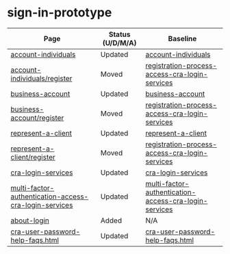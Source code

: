 # sign-in-prototype

| Page       | Status (U/D/M/A)    | Baseline   |
| ---------- | ----------------- | -----------|
| [account-individuals](https://cra-proto.github.io/sign-in-prototype/en/revenue-agency/services/e-services/digital-services-individuals/account-individuals.html) | Updated | [account-individuals](https://cra-proto.github.io/sign-in-baseline/en/revenue-agency/services/e-services/digital-services-individuals/account-individuals.html) |
| [account-individuals/register](https://cra-proto.github.io/sign-in-prototype/en/revenue-agency/services/e-services/digital-services-individuals/account-individuals/register.html) | Moved | [registration-process-access-cra-login-services](https://cra-proto.github.io/sign-in-baseline/en/revenue-agency/services/e-services/cra-login-services/cra-user-password-help-faqs/registration-process-access-cra-login-services.html) |
| [business-account](https://cra-proto.github.io/sign-in-prototype/en/revenue-agency/services/e-services/digital-services-businesses/business-account.html) | Updated | [business-account](https://cra-proto.github.io/sign-in-baseline/en/revenue-agency/services/e-services/digital-services-businesses/business-account.html) |
| [business-account/register](https://cra-proto.github.io/sign-in-prototype/en/revenue-agency/services/e-services/digital-services-businesses/business-account/register.html) | Moved | [registration-process-access-cra-login-services](https://cra-proto.github.io/sign-in-baseline/en/revenue-agency/services/e-services/cra-login-services/cra-user-password-help-faqs/registration-process-access-cra-login-services.html) |
| [represent-a-client](https://cra-proto.github.io/sign-in-prototype/en/revenue-agency/services/e-services/represent-a-client.html) | Updated | [represent-a-client](https://cra-proto.github.io/sign-in-baseline/en/revenue-agency/services/e-services/represent-a-client.html) |
| [represent-a-client/register](https://cra-proto.github.io/sign-in-prototype/en/revenue-agency/services/e-services/represent-a-client/register.html) | Moved | [registration-process-access-cra-login-services](https://cra-proto.github.io/sign-in-baseline/en/revenue-agency/services/e-services/cra-login-services/cra-user-password-help-faqs/registration-process-access-cra-login-services.html) |
| [cra-login-services](https://cra-proto.github.io/sign-in-prototype/en/revenue-agency/services/e-services/cra-login-services.html) | Updated | [cra-login-services](https://cra-proto.github.io/sign-in-baseline/en/revenue-agency/services/e-services/cra-login-services.html) |
| [multi-factor-authentication-access-cra-login-services](https://cra-proto.github.io/sign-in-prototype/en/revenue-agency/services/e-services/cra-login-services/multi-factor-authentication-access-cra-login-services.html) | Updated | [multi-factor-authentication-access-cra-login-services](https://cra-proto.github.io/sign-in-baseline/en/revenue-agency/services/e-services/cra-login-services/multi-factor-authentication-access-cra-login-services.html) |
| [about-login](https://cra-proto.github.io/sign-in-prototype/en/revenue-agency/services/e-services/cra-login-services/about-login.html) | Added | N/A |
| [cra-user-password-help-faqs.html](https://cra-proto.github.io/sign-in-baseline/en/revenue-agency/services/e-services/cra-login-services/cra-user-password-help-faqs.html) | Updated | [cra-user-password-help-faqs.html](https://cra-proto.github.io/sign-in-prototype/en/revenue-agency/services/e-services/cra-login-services/cra-user-password-help-faqs.html)

